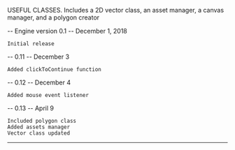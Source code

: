 USEFUL CLASSES.
Includes a 2D vector class, an asset manager, a canvas manager, and a polygon creator

-- Engine version 0.1 --
    December 1, 2018

    Initial release

-- 0.11 --
    December 3

    Added clickToContinue function

-- 0.12 --
    December 4

    Added mouse event listener

-- 0.13 --
    April 9

    Included polygon class
    Added assets manager
    Vector class updated
----------------------------------

    